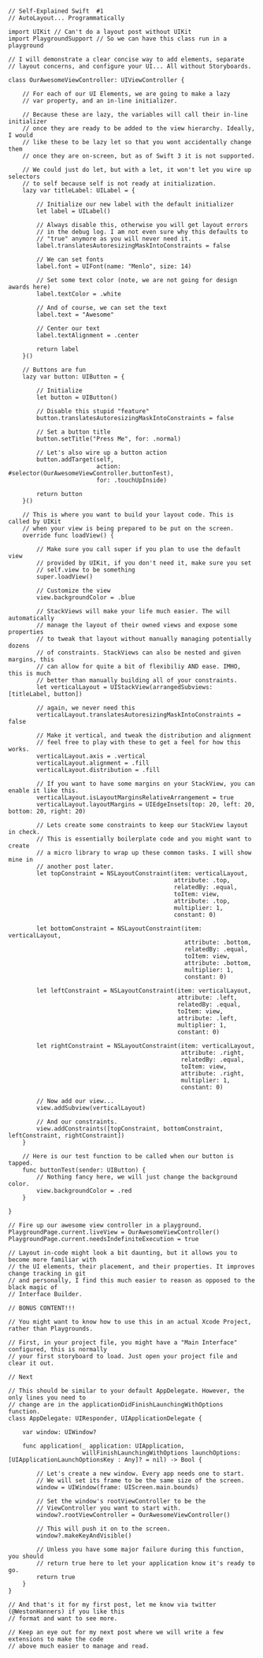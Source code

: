 <!--
Title: Self-Explained Swift #1
Description: Learn Programmatic Autolayout by Example
Date: 2016/12/28
Template: post
Blog: true
-->

<pre><code class='language-swift'>
// Self-Explained Swift  #1
// AutoLayout... Programmatically

import UIKit // Can't do a layout post without UIKit
import PlaygroundSupport // So we can have this class run in a playground

// I will demonstrate a clear concise way to add elements, separate
// layout concerns, and configure your UI... All without Storyboards.

class OurAwesomeViewController: UIViewController {
    
    // For each of our UI Elements, we are going to make a lazy
    // var property, and an in-line initializer.
    
    // Because these are lazy, the variables will call their in-line initializer
    // once they are ready to be added to the view hierarchy. Ideally, I would
    // like these to be lazy let so that you wont accidentally change them
    // once they are on-screen, but as of Swift 3 it is not supported.
    
    // We could just do let, but with a let, it won't let you wire up selectors
    // to self because self is not ready at initialization.
    lazy var titleLabel: UILabel = {
        
        // Initialize our new label with the default initializer
        let label = UILabel()
        
        // Always disable this, otherwise you will get layout errors
        // in the debug log. I am not even sure why this defaults to
        // "true" anymore as you will never need it.
        label.translatesAutoresizingMaskIntoConstraints = false
        
        // We can set fonts
        label.font = UIFont(name: "Menlo", size: 14)
        
        // Set some text color (note, we are not going for design awards here)
        label.textColor = .white
        
        // And of course, we can set the text
        label.text = "Awesome"
        
        // Center our text
        label.textAlignment = .center
        
        return label
    }()
    
    // Buttons are fun
    lazy var button: UIButton = {
        
        // Initialize
        let button = UIButton()
        
        // Disable this stupid "feature"
        button.translatesAutoresizingMaskIntoConstraints = false
        
        // Set a button title
        button.setTitle("Press Me", for: .normal)
        
        // Let's also wire up a button action
        button.addTarget(self,
                         action: #selector(OurAwesomeViewController.buttonTest),
                         for: .touchUpInside)
        
        return button
    }()
    
    // This is where you want to build your layout code. This is called by UIKit
    // when your view is being prepared to be put on the screen.
    override func loadView() {
        
        // Make sure you call super if you plan to use the default view
        // provided by UIKit, if you don't need it, make sure you set
        // self.view to be something
        super.loadView()
        
        // Customize the view
        view.backgroundColor = .blue
        
        // StackViews will make your life much easier. The will automatically
        // manage the layout of their owned views and expose some properties
        // to tweak that layout without manually managing potentially dozens
        // of constraints. StackViews can also be nested and given margins, this 
        // can allow for quite a bit of flexibiliy AND ease. IMHO, this is much 
        // better than manually building all of your constraints.
        let verticalLayout = UIStackView(arrangedSubviews: [titleLabel, button])
        
        // again, we never need this
        verticalLayout.translatesAutoresizingMaskIntoConstraints = false
        
        // Make it vertical, and tweak the distribution and alignment
        // feel free to play with these to get a feel for how this works.
        verticalLayout.axis = .vertical
        verticalLayout.alignment = .fill
        verticalLayout.distribution = .fill
        
        // If you want to have some margins on your StackView, you can enable it like this.
        verticalLayout.isLayoutMarginsRelativeArrangement = true
        verticalLayout.layoutMargins = UIEdgeInsets(top: 20, left: 20, bottom: 20, right: 20)
        
        // Lets create some constraints to keep our StackView layout in check.
        // This is essentially boilerplate code and you might want to create
        // a micro library to wrap up these common tasks. I will show mine in
        // another post later.
        let topConstraint = NSLayoutConstraint(item: verticalLayout,
                                               attribute: .top,
                                               relatedBy: .equal,
                                               toItem: view,
                                               attribute: .top,
                                               multiplier: 1,
                                               constant: 0)
        
        let bottomConstraint = NSLayoutConstraint(item: verticalLayout,
                                                  attribute: .bottom,
                                                  relatedBy: .equal,
                                                  toItem: view,
                                                  attribute: .bottom,
                                                  multiplier: 1,
                                                  constant: 0)
        
        let leftConstraint = NSLayoutConstraint(item: verticalLayout,
                                                attribute: .left,
                                                relatedBy: .equal,
                                                toItem: view,
                                                attribute: .left,
                                                multiplier: 1,
                                                constant: 0)
        
        let rightConstraint = NSLayoutConstraint(item: verticalLayout,
                                                 attribute: .right,
                                                 relatedBy: .equal,
                                                 toItem: view,
                                                 attribute: .right,
                                                 multiplier: 1,
                                                 constant: 0)
        
        // Now add our view...
        view.addSubview(verticalLayout)
        
        // And our constraints.
        view.addConstraints([topConstraint, bottomConstraint, leftConstraint, rightConstraint])
    }
    
    // Here is our test function to be called when our button is tapped.
    func buttonTest(sender: UIButton) {
        // Nothing fancy here, we will just change the background color.
        view.backgroundColor = .red
    }
    
}

// Fire up our awesome view controller in a playground.
PlaygroundPage.current.liveView = OurAwesomeViewController()
PlaygroundPage.current.needsIndefiniteExecution = true

// Layout in-code might look a bit daunting, but it allows you to become more familiar with
// the UI elements, their placement, and their properties. It improves change tracking in git
// and personally, I find this much easier to reason as opposed to the black magic of
// Interface Builder.

// BONUS CONTENT!!!

// You might want to know how to use this in an actual Xcode Project, rather than Playgrounds.

// First, in your project file, you might have a "Main Interface" configured, this is normally
// your first storyboard to load. Just open your project file and clear it out.

// Next

// This should be similar to your default AppDelegate. However, the only lines you need to
// change are in the applicationDidFinishLaunchingWithOptions function.
class AppDelegate: UIResponder, UIApplicationDelegate {
    
    var window: UIWindow?
    
    func application(_ application: UIApplication,
                     willFinishLaunchingWithOptions launchOptions: [UIApplicationLaunchOptionsKey : Any]? = nil) -> Bool {
    
        // Let's create a new window. Every app needs one to start.
        // We will set its frame to be the same size of the screen.
        window = UIWindow(frame: UIScreen.main.bounds)
        
        // Set the window's rootViewController to be the
        // ViewController you want to start with.
        window?.rootViewController = OurAwesomeViewController()
        
        // This will push it on to the screen.
        window?.makeKeyAndVisible()
        
        // Unless you have some major failure during this function, you should
        // return true here to let your application know it's ready to go.
        return true
    }
}

// And that's it for my first post, let me know via twitter (@WestonHanners) if you like this
// format and want to see more.

// Keep an eye out for my next post where we will write a few extensions to make the code
// above much easier to manage and read.
</code></pre>